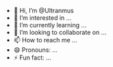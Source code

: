- 👋 Hi, I’m @Ultranmus
- 👀 I’m interested in ...
- 🌱 I’m currently learning ...
- 💞️ I’m looking to collaborate on ...
- 📫 How to reach me ...
- 😄 Pronouns: ...
- ⚡ Fun fact: ...

<!---
Ultranmus/Ultranmus is a ✨ special ✨ repository because its `README.md` (this file) appears on your GitHub profile.
You can click the Preview link to take a look at your changes.
--->
